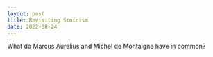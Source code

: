 ```yaml
---
layout: post
title: Revisiting Stoicism
date: 2022-08-24
---
```


What do Marcus Aurelius and Michel de Montaigne have in common?
